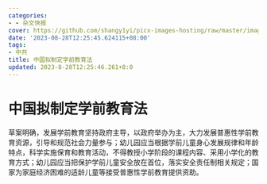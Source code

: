 ```yaml
---
categories:
- - 杂文快报
cover: https://github.com/shangy1yi/picx-images-hosting/raw/master/image.4cciiukciz40.webp
date: '2023-08-28T12:25:45.624115+08:00'
tags:
- 中共
title: 中国拟制定学前教育法
updated: 2023-8-28T12:25:46.261+8:0
---
```

# 中国拟制定学前教育法

草案明确，发展学前教育坚持政府主导，以政府举办为主，大力发展普惠性学前教育资源，引导和规范社会力量参与；幼儿园应当根据学前儿童身心发展规律和年龄特点，科学实施保育和教育活动，不得教授小学阶段的课程内容、采用小学化的教育方式；幼儿园应当把保护学前儿童安全放在首位，落实安全责任制相关规定；国家为家庭经济困难的适龄儿童等接受普惠性学前教育提供资助。
